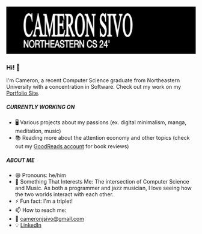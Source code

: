 ![](banner/evafont1.png)

### Hi! 👋

I'm Cameron, a recent Computer Science graduate from Northeastern University with a concentration in Software. Check out my work on my [Portfolio Site](http://cameronsivo.com/).

##### CURRENTLY WORKING ON

- 🖥️ Various projects about my passions (ex. digital minimalism, manga, meditation, music)
- 📚 Reading more about the attention economy and other topics (check out my [GoodReads account](https://www.goodreads.com/user/show/158678292-cameron) for book reviews)

##### ABOUT ME
- 😄 Pronouns: he/him
- 💬 Something That Interests Me: The intersection of Computer Science and Music. As both a programmer and jazz musician, I love seeing how the two worlds interact with each other.
- ⚡ Fun fact: I'm a triplet!
- 📫 How to reach me: 
- 📧 <cameronjsivo@gmail.com>
- 💡 [LinkedIn](https://www.linkedin.com/in/cameron-sivo-68a721224/)

